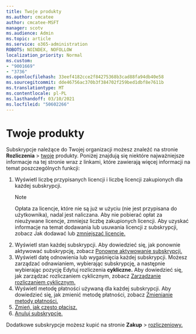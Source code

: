 ```yaml
---
title: Twoje produkty
ms.author: cmcatee
author: cmcatee-MSFT
manager: scotv
ms.audience: Admin
ms.topic: article
ms.service: o365-administration
ROBOTS: NOINDEX, NOFOLLOW
localization_priority: Normal
ms.custom:
- "9001669"
- "3736"
ms.openlocfilehash: 33eef4182cce2f84275368b3cad88fa94db40e58
ms.sourcegitcommit: dde46756ac370b3f384702f259bed1dbf8e7611b
ms.translationtype: MT
ms.contentlocale: pl-PL
ms.lasthandoff: 03/10/2021
ms.locfileid: "50602266"
---
```

# <a name="your-products"></a>Twoje produkty

Subskrypcje należące do Twojej organizacji możesz znaleźć na stronie **Rozliczenia**  >  [twoje](https://go.microsoft.com/fwlink/p/?linkid=842054) produkty. Poniżej znajdują się niektóre najważniejsze informacje na tej stronie wraz z linkami, które zawierają więcej informacji na temat poszczególnych funkcji:

1. Wyświetl liczbę przypisanych licencji i liczbę licencji zakupionych dla każdej subskrypcji.
    > [!NOTE]
    > Opłata za licencje, które nie są już w użyciu (nie jest przypisana do użytkownika), nadal jest naliczana. Aby nie pobierać opłat za nieużywane licencje, zmniejsz liczbę zakupionych licencji. Aby uzyskać informacje na temat dodawania lub usuwania licencji z subskrypcji, zobacz Jak dodawać lub [zmniejszać licencje.](https://docs.microsoft.com/alchemyinsights/how-to-add-or-reduce-licenses)
2. Wyświetl stan każdej subskrypcji. Aby dowiedzieć się, jak ponownie aktywować subskrypcję, zobacz [Ponowne aktywowanie subskrypcji.](reactivate-your-subscription.md)
3. Wyświetl datę odnowienia lub wygaśnięcia każdej subskrypcji. Możesz zarządzać odnawianiem, wybierając subskrypcję, a następnie wybierając pozycję Edytuj rozliczenia **cykliczne.** Aby dowiedzieć się, jak zarządzać rozliczaniem cyklicznym, zobacz [Zarządzanie rozliczaniem cyklicznym.](manage-auto-renewal.md)
4. Wyświetl metodę płatności używaną dla każdej subskrypcji. Aby dowiedzieć się, jak zmienić metodę płatności, zobacz [Zmienianie metody płatności.](change-payment-method.md)
5. [Zmień, jak często płacisz.](change-how-often-you-pay.md)
6. [Anuluj subskrypcję.](https://go.microsoft.com/fwlink/?linkid=2119113)

Dodatkowe subskrypcje możesz kupić na stronie **Zakup**  >  [rozliczeniowy.](https://go.microsoft.com/fwlink/p/?linkid=868433)
